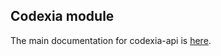 ## Codexia module

The main documentation for codexia-api is [here](https://github.com/yegor256/codexia/blob/master/views/api.haml).
